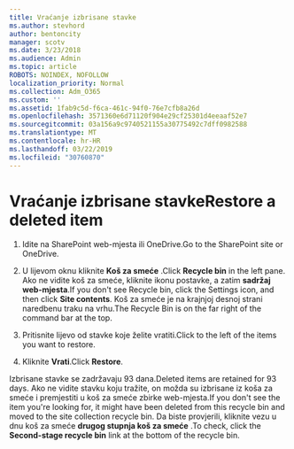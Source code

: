 ```yaml
---
title: Vraćanje izbrisane stavke
ms.author: stevhord
author: bentoncity
manager: scotv
ms.date: 3/23/2018
ms.audience: Admin
ms.topic: article
ROBOTS: NOINDEX, NOFOLLOW
localization_priority: Normal
ms.collection: Adm_O365
ms.custom: ''
ms.assetid: 1fab9c5d-f6ca-461c-94f0-76e7cfb8a26d
ms.openlocfilehash: 3571360e6d71120f904e29cf25301d4eeaaf52e7
ms.sourcegitcommit: 03a156a9c9740521155a30775492c7dff0982588
ms.translationtype: MT
ms.contentlocale: hr-HR
ms.lasthandoff: 03/22/2019
ms.locfileid: "30760870"
---
```

# <a name="restore-a-deleted-item"></a><span data-ttu-id="331b5-102">Vraćanje izbrisane stavke</span><span class="sxs-lookup"><span data-stu-id="331b5-102">Restore a deleted item</span></span>

1. <span data-ttu-id="331b5-103">Idite na SharePoint web-mjesta ili OneDrive.</span><span class="sxs-lookup"><span data-stu-id="331b5-103">Go to the SharePoint site or OneDrive.</span></span>
    
2. <span data-ttu-id="331b5-104">U lijevom oknu kliknite **Koš za smeće** .</span><span class="sxs-lookup"><span data-stu-id="331b5-104">Click **Recycle bin** in the left pane.</span></span> <span data-ttu-id="331b5-105">Ako ne vidite koš za smeće, kliknite ikonu postavke, a zatim **sadržaj web-mjesta**.</span><span class="sxs-lookup"><span data-stu-id="331b5-105">If you don't see Recycle bin, click the Settings icon, and then click **Site contents**.</span></span> <span data-ttu-id="331b5-106">Koš za smeće je na krajnjoj desnoj strani naredbenu traku na vrhu.</span><span class="sxs-lookup"><span data-stu-id="331b5-106">The Recycle Bin is on the far right of the command bar at the top.</span></span>
    
3. <span data-ttu-id="331b5-107">Pritisnite lijevo od stavke koje želite vratiti.</span><span class="sxs-lookup"><span data-stu-id="331b5-107">Click to the left of the items you want to restore.</span></span>
    
4. <span data-ttu-id="331b5-108">Kliknite **Vrati**.</span><span class="sxs-lookup"><span data-stu-id="331b5-108">Click **Restore**.</span></span>
    
<span data-ttu-id="331b5-109">Izbrisane stavke se zadržavaju 93 dana.</span><span class="sxs-lookup"><span data-stu-id="331b5-109">Deleted items are retained for 93 days.</span></span> <span data-ttu-id="331b5-110">Ako ne vidite stavku koju tražite, on možda su izbrisane iz koša za smeće i premjestiti u koš za smeće zbirke web-mjesta.</span><span class="sxs-lookup"><span data-stu-id="331b5-110">If you don't see the item you're looking for, it might have been deleted from this recycle bin and moved to the site collection recycle bin.</span></span> <span data-ttu-id="331b5-111">Da biste provjerili, kliknite vezu u dnu koš za smeće **drugog stupnja koš za smeće** .</span><span class="sxs-lookup"><span data-stu-id="331b5-111">To check, click the **Second-stage recycle bin** link at the bottom of the recycle bin.</span></span> 
  

